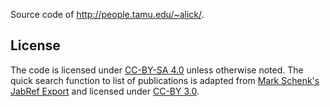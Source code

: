 Source code of <http://people.tamu.edu/~alick/>.

## License

The code is licensed under [CC-BY-SA 4.0](https://creativecommons.org/licenses/by-sa/4.0/) unless otherwise noted.
The quick search function to list of publications is adapted from [Mark Schenk's JabRef Export](http://www.markschenk.com/tools/jabref/)
and licensed under [CC-BY 3.0](http://creativecommons.org/licenses/by/3.0/).
